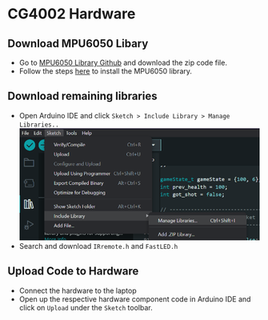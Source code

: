 # CG4002 Hardware

## Download MPU6050 Libary
* Go to [MPU6050 Library Github](https://github.com/jarzebski/Arduino-MPU6050) and download the zip code file.
* Follow the steps [here](https://wiki.seeedstudio.com/How_to_install_Arduino_Library/#:~:text=Since%20you%20have%20downloaded%20the,the%20library%20is%20installed%20successfully 'How to install an arduino library') to install the MPU6050 library.

## Download remaining libraries
* Open Arduino IDE and click `Sketch > Include Library > Manage Libraries..`
![manage_libraries](./docs/manage_libraries.png)
* Search and download `IRremote.h` and `FastLED.h`

## Upload Code to Hardware
* Connect the hardware to the laptop
* Open up the respective hardware component code in Arduino IDE and click on `Upload` under the `Sketch` toolbar. 
